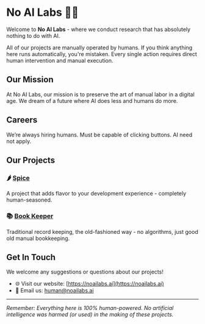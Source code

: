 # No AI Labs 🚫🤖

Welcome to **No AI Labs** - where we conduct research that has absolutely nothing to do with AI.

All of our projects are manually operated by humans. If you think anything here runs automatically, you're mistaken.
Every single action requires direct human intervention and manual execution.

## Our Mission

At No AI Labs, our mission is to preserve the art of manual labor in a digital age.
We dream of a future where AI does less and humans do more.

## Careers

We’re always hiring humans. Must be capable of clicking buttons. AI need not apply.

## Our Projects

### 🌶️ [Spice](https://github.com/no-ai-labs/spice)
A project that adds flavor to your development experience - completely human-seasoned.

### 📚 [Book Keeper](https://github.com/no-ai-labs/book-keeper)
Traditional record keeping, the old-fashioned way - no algorithms, just good old manual bookkeeping.

## Get In Touch

We welcome any suggestions or questions about our projects!

- 🌐 Visit our website: [https://noailabs.ai](https://noailabs.ai)
- 📧 Email us: [human@noailabs.ai](mailto:human@noailabs.ai)

---

*Remember: Everything here is 100% human-powered. No artificial intelligence was harmed (or used) in the making of these projects.*

